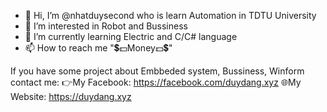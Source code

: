 - 👋 Hi, I’m @nhatduysecond who is learn Automation in TDTU University
- 👀 I’m interested in Robot and Bussiness
- 🌱 I’m currently learning Electric and C/C# language
- 📫 How to reach me "💲💵Money💵💲"

If you have some project about Embbeded system, Bussiness, Winform contact me:
👉My Facebook: https://facebook.com/duydang.xyz
🌐My Website: https://duydang.xyz
